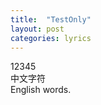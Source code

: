 ```yaml
---
title:  "TestOnly"
layout: post
categories: lyrics
---
```

<meting-js
    server="tencent"
    type="song"
    id="000akynZ2Rbro5">
</meting-js>

12345  
中文字符  
English words.
